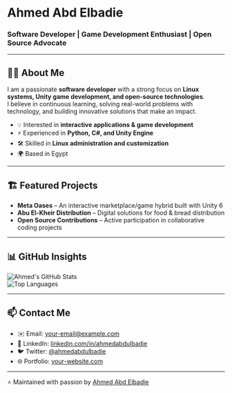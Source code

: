 # Ahmed Abd Elbadie  

### Software Developer | Game Development Enthusiast | Open Source Advocate  

---

## 👨‍💻 About Me  
I am a passionate **software developer** with a strong focus on **Linux systems, Unity game development, and open-source technologies**.  
I believe in continuous learning, solving real-world problems with technology, and building innovative solutions that make an impact.  

- 💡 Interested in **interactive applications & game development**  
- ⚡ Experienced in **Python, C#, and Unity Engine**  
- 🛠 Skilled in **Linux administration and customization**  
- 🌍 Based in Egypt  

---

## 🏗 Featured Projects  
- **Meta Oases** – An interactive marketplace/game hybrid built with Unity 6  
- **Abu El-Kheir Distribution** – Digital solutions for food & bread distribution  
- **Open Source Contributions** – Active participation in collaborative coding projects  

---

## 📊 GitHub Insights  
![Ahmed's GitHub Stats](https://github-readme-stats.vercel.app/api?username=ahmedabdulbadie&show_icons=true&theme=dark&hide_border=true)  
![Top Languages](https://github-readme-stats.vercel.app/api/top-langs/?username=ahmedabdulbadie&layout=compact&theme=dark&hide_border=true)  

---

## 📫 Contact Me  
- ✉️ Email: [your-email@example.com](mailto:your-email@example.com)  
- 💼 LinkedIn: [linkedin.com/in/ahmedabdulbadie](https://linkedin.com/in/ahmedabdulbadie)  
- 🐦 Twitter: [@ahmedabdulbadie](https://twitter.com/ahmedabdulbadie)  
- 🌐 Portfolio: [your-website.com](https://your-website.com)  

---

⭐️ Maintained with passion by [Ahmed Abd Elbadie](https://github.com/ahmedabdulbadie)  
